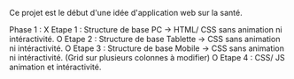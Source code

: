Ce projet est le début d'une idée d'application web sur la santé.

Phase 1 :
      X     Etape 1 : Structure de base PC -> HTML/ CSS sans animation ni intéractivité.
      O     Etape 2 : Structure de base Tablette -> CSS sans animation ni intéractivité.
      O     Etape 3 : Structure de base Mobile -> CSS sans animation ni intéractivité. (Grid sur plusieurs colonnes à modifier)
      O     Etape 4 : CSS/ JS  animation et intéractivité.
